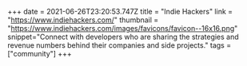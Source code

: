 +++
date = 2021-06-26T23:20:53.747Z
title = "Indie Hackers"
link = "https://www.indiehackers.com/"
thumbnail = "https://www.indiehackers.com/images/favicons/favicon--16x16.png"
snippet="Connect with developers who are sharing the strategies and revenue numbers behind their companies and side projects."
tags = ["community"]
+++
